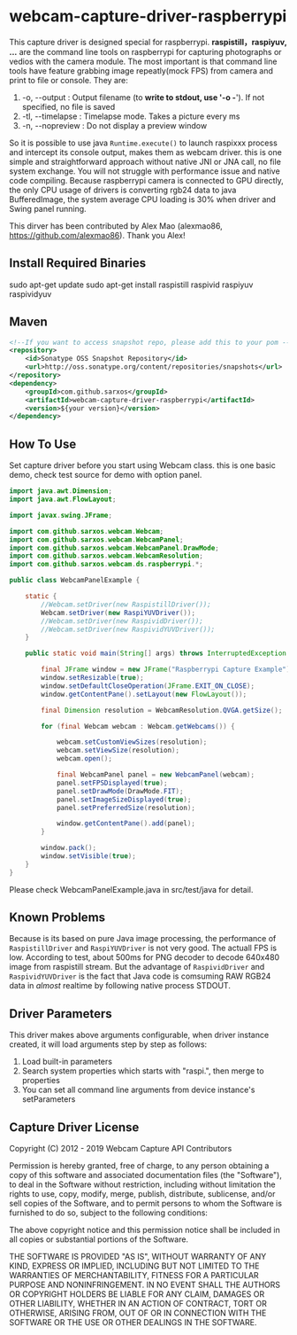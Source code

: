 # webcam-capture-driver-raspberrypi

This capture driver is designed special for raspberrypi. __raspistill，raspiyuv, ...__ are the command line tools on raspberrypi for capturing photographs or vedios with the camera module. The most important is that command line tools have feature grabbing image repeatly(mock FPS) from camera and print to file or console. They are:

1.  -o, --output : Output filename <filename> (to **write to stdout, use '-o -**'). If not specified, no file is saved
2.  -tl, --timelapse : Timelapse mode. Takes a picture every <t>ms
3.  -n, --nopreview : Do not display a preview window

So it is possible to use java `Runtime.execute()` to launch raspixxx process and intercept its console output, makes them as
webcam driver. this is one simple and straightforward approach without native JNI or JNA call, no file system exchange. You
will not struggle with performance issue and native code compiling. Because raspberrypi camera is connected to GPU directly,
the only CPU usage of drivers is converting rgb24 data to java BufferedImage, the system average CPU loading is 30% when
driver and Swing panel running.

This dirver has been contributed by Alex Mao (alexmao86, https://github.com/alexmao86). Thank you Alex!

## Install Required Binaries

sudo apt-get update
sudo apt-get install raspistill raspivid raspiyuv raspividyuv

## Maven

```xml
<!--If you want to access snapshot repo, please add this to your pom -->
<repository>
    <id>Sonatype OSS Snapshot Repository</id>
    <url>http://oss.sonatype.org/content/repositories/snapshots</url>
</repository>
<dependency>
    <groupId>com.github.sarxos</groupId>
    <artifactId>webcam-capture-driver-raspberrypi</artifactId>
    <version>${your version}</version>
</dependency>
```

## How To Use

Set capture driver before you start using Webcam class. this is one basic demo, check test source for demo with option panel.

```java
import java.awt.Dimension;
import java.awt.FlowLayout;

import javax.swing.JFrame;

import com.github.sarxos.webcam.Webcam;
import com.github.sarxos.webcam.WebcamPanel;
import com.github.sarxos.webcam.WebcamPanel.DrawMode;
import com.github.sarxos.webcam.WebcamResolution;
import com.github.sarxos.webcam.ds.raspberrypi.*;

public class WebcamPanelExample {

	static {
		//Webcam.setDriver(new RaspistillDriver());
		Webcam.setDriver(new RaspiYUVDriver());
		//Webcam.setDriver(new RaspividDriver());
		//Webcam.setDriver(new RaspividYUVDriver());
	}

	public static void main(String[] args) throws InterruptedException {

		final JFrame window = new JFrame("Raspberrypi Capture Example");
		window.setResizable(true);
		window.setDefaultCloseOperation(JFrame.EXIT_ON_CLOSE);
		window.getContentPane().setLayout(new FlowLayout());

		final Dimension resolution = WebcamResolution.QVGA.getSize();

		for (final Webcam webcam : Webcam.getWebcams()) {

			webcam.setCustomViewSizes(resolution);
			webcam.setViewSize(resolution);
			webcam.open();

			final WebcamPanel panel = new WebcamPanel(webcam);
			panel.setFPSDisplayed(true);
			panel.setDrawMode(DrawMode.FIT);
			panel.setImageSizeDisplayed(true);
			panel.setPreferredSize(resolution);

			window.getContentPane().add(panel);
		}

		window.pack();
		window.setVisible(true);
	}
}
```

Please check WebcamPanelExample.java in src/test/java for detail.

## Known Problems

Because is its based on pure Java image processing, the performance of `RaspistillDriver` and `RaspiYUVDriver` is not very good. The actuall FPS is low. According to test, about 500ms for PNG decoder to decode 640x480 image from raspistill stream. But the advantage of `RaspividDriver` and `RaspividYUVDriver` is the fact that Java code is comsuming RAW RGB24 data in _almost_ realtime by following native process STDOUT.

## Driver Parameters

This driver makes above arguments configurable, when driver instance created, it will load arguments step by step as follows:

1. Load built-in parameters
2. Search system properties which starts with "raspi.", then merge to properties
3. You can set all command line arguments from device instance's setParameters

## Capture Driver License

Copyright (C) 2012 - 2019 Webcam Capture API Contributors

Permission is hereby granted, free of charge, to any person obtaining a copy of this software and associated documentation files (the "Software"), to deal in the Software without restriction, including without limitation the rights to use, copy, modify, merge, publish, distribute, sublicense, and/or sell copies of the Software, and to permit persons to whom the Software is furnished to do so, subject to the following conditions:

The above copyright notice and this permission notice shall be included in all copies or substantial portions of the Software.

THE SOFTWARE IS PROVIDED "AS IS", WITHOUT WARRANTY OF ANY KIND, EXPRESS OR IMPLIED, INCLUDING BUT NOT LIMITED TO THE WARRANTIES OF MERCHANTABILITY, FITNESS FOR A PARTICULAR PURPOSE AND NONINFRINGEMENT. IN NO EVENT SHALL THE AUTHORS OR COPYRIGHT HOLDERS BE LIABLE FOR ANY CLAIM, DAMAGES OR OTHER LIABILITY, WHETHER IN AN ACTION OF CONTRACT, TORT OR OTHERWISE, ARISING FROM, OUT OF OR IN CONNECTION WITH THE SOFTWARE OR THE USE OR OTHER DEALINGS IN THE SOFTWARE.

